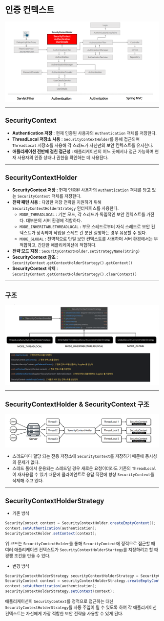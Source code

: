 # 인증 컨텍스트

![img_3.png](image/img_3.png)

---

## SecurityContext

- **Authentication 저장** : 현재 인증된 사용자의 `Authentication` 객체를 저장한다.
- **ThreadLocal 저장소 사용** : `SecurityContextHolder`를 통해 접근되며 `ThreadLocal` 저장소를 사용해 각 스레드가 자신만의 보안 컨텍스트를 유지한다.
- **애플리케이션 전반에 걸친 접근성** : 애플리케이션의 어느 곳에서나 접근 가능하며 현재 사용자의 인증 상태나 권한을 확인하는 데 사용된다.

---

## SecurityContextHolder

- **SecurityContext 저장** : 현재 인증된 사용자의 `Authentication` 객체를 담고 있는 `SecurityContext` 객체를 저장한다.
- **전략 패턴 사용** : 다양한 저장 전략을 지원하기 위해 `SecurityContextHolderStrategy` 인터페이스를 사용한다.
  - `MODE_THREADLOCAL` : 기본 모드, 각 스레드가 독립적인 보안 컨텍스트를 가진다. 대부분의 서버 환경에 적합하다.
  - `MODE_INHERITABLETHREADLOCAL` : 부모 스레드로부터 자식 스레드로 보안 컨텍스트가 상속되며 작업을 스레드 간 분산 실행하는 경우 유용할 수 있다.
  - `MODE_GLOBAL` : 전역적으로 단일 보안 컨텍스트를 사용하며 서버 환경에서는 부적합하고, 간단한 애플리케이션에 적합하다.
- **전략 모드 지정** : `SecurityContextHolder.setStrategyName(String)`
- **SecurityContext 참조** : `SecurityContext.getContextHolderStartegy().getContext()`
- **SecurityContext 삭제** : `SecurityContext.getContextHolderStartegy().clearContext()`

---

## 구조

![img_4.png](image/img_4.png)

---

## SecurityContextHolder & SecurityContext 구조

![img_5.png](image/img_5.png)

- 스레드마다 할당 되는 전용 저장소에 `SecurityContext`를 저장하기 때문에 동시성의 문제가 없다.
- 스레드 풀에서 운용되는 스레드일 경우 새로운 요청이더라도 기존의 `ThreadLocal`이 재사용될 수 있기 때문에 클라이언트로 응답 직전에 항상 `SecurityContext`를 삭제해 주고 있다.

---

## SecurityContextHolderStrategy 

- 기존 방식
```java
SecurityContext context = SecurityContextHolder.createEmptyContext();
context.setAuthentication(authentication);
SecurityContextHolder.setContext(context);
```

위 코드는 `SecurityContextHolder`를 통해 `SecurityContext`에 정적으로 접근할 때 여러 애플리케이션 컨텍스트가 `SecurityContextHolderStartegy`를 지정하려고 할 때 경쟁 조건을 만들 수 있다.

- 변경 방식
```java
SecurityContextHolderStrategy securityContextHolderStrategy = SecurityContexyHolder.getContextHolderStrategy();
SecurityContext context = securityContextHolderStrategy.createEmptyContext();
context.setAuthentication(authentication);
securityContextHolderStrategy.setContext(context);
```

애플리케이션이 `SecurityContext`를 정적으로 접근하는 대신 `SecurityContextHolderStrategy`를 자동 주입이 될 수 있도록 하여
각 애플리케이션 컨텍스트는 자신에게 가장 적합한 보안 전략을 사용할 수 있게 된다.